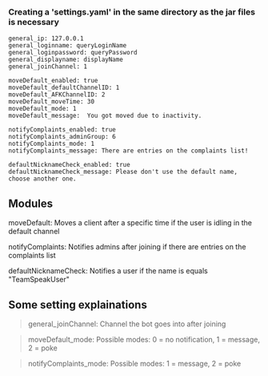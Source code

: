 ### Creating a 'settings.yaml' in the same directory as the jar files is necessary


    general_ip: 127.0.0.1
    general_loginname: queryLoginName
    general_loginpassword: queryPassword
    general_displayname: displayName
    general_joinChannel: 1

    moveDefault_enabled: true
    moveDefault_defaultChannelID: 1
    moveDefault_AFKChannelID: 2
    moveDefault_moveTime: 30
    moveDefault_mode: 1
    moveDefault_message:  You got moved due to inactivity.

    notifyComplaints_enabled: true
    notifyComplaints_adminGroup: 6
    notifyComplaints_mode: 1
    notifyComplaints_message: There are entries on the complaints list!

    defaultNicknameCheck_enabled: true
    defaultNicknameCheck_message: Please don't use the default name, choose another one.

## Modules

moveDefault: Moves a client after a specific time if the user is idling in the default channel

notifyComplaints: Notifies admins after joining if there are entries on the complaints list

defaultNicknameCheck: Notifies a user if the name is equals "TeamSpeakUser"

## Some setting explainations

> general_joinChannel: Channel the bot goes into after joining

> moveDefault_mode: Possible modes: 0 = no notification, 1 = message, 2 = poke

> notifyComplaints_mode: Possible modes: 1 = message, 2 = poke
